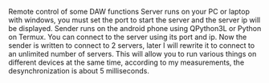 Remote control of some DAW functions
Server runs on your PC or laptop with windows, you must set the port to start the server and the server ip will be displayed.
Sender runs on the android phone using QPython3L or Python on Termux. You can connect to the server using its port and ip.
Now the sender is written to connect to 2 servers, later I will rewrite it to connect to an unlimited number of servers.
This will allow you to run various things on different devices at the same time, according to my measurements, the desynchronization is about 5 milliseconds.